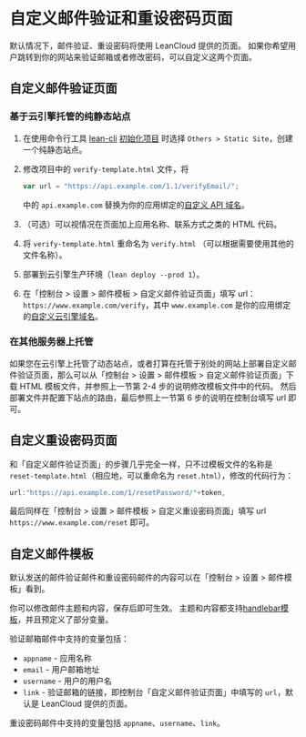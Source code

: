 # 自定义邮件验证和重设密码页面

默认情况下，邮件验证、重设密码将使用 LeanCloud 提供的页面。
如果你希望用户跳转到你的网站来验证邮箱或者修改密码，可以自定义这两个页面。

## 自定义邮件验证页面

### 基于云引擎托管的纯静态站点

1. 在使用命令行工具 [lean-cli](leanengine_cli.html) [初始化项目](leanengine_quickstart.html) 时选择 `Others > Static Site`，创建一个纯静态站点。

2. 修改项目中的 `verify-template.html` 文件，将

    ```js
    var url = "https://api.example.com/1.1/verifyEmail/";
    ```

    中的 `api.example.com` 替换为你的应用绑定的[自定义 API 域名](custom-api-domain-guide.html#API_域名)。

3. （可选）可以视情况在页面加上应用名称、联系方式之类的 HTML 代码。

4. 将 `verify-template.html` 重命名为 `verify.html` （可以根据需要使用其他的文件名称）。

5. 部署到云引擎生产环境（`lean deploy --prod 1`）。

6. 在「控制台 > 设置 > 邮件模板 > 自定义邮件验证页面」填写 url：`https://www.example.com/verify`，其中 `www.example.com` 是你的应用绑定的[自定义云引擎域名](custom-api-domain-guide.html#云引擎域名)。

### 在其他服务器上托管

如果您在云引擎上托管了动态站点，或者打算在托管于别处的网站上部署自定义邮件验证页面，那么可以从「控制台 > 设置 > 邮件模板 > 自定义邮件验证页面」下载 HTML  模板文件，并参照上一节第 2-4 步的说明修改模板文件中的代码。
然后部署文件并配置下站点的路由，最后参照上一节第 6 步的说明在控制台填写 url 即可。

## 自定义重设密码页面

和「自定义邮件验证页面」的步骤几乎完全一样，只不过模板文件的名称是 `reset-template.html`（相应地，可以重命名为 `reset.html`），修改的代码行为：

```js
url:"https://api.example.com/1/resetPassword/"+token,
```

最后同样在「控制台 > 设置 > 邮件模板 > 自定义重设密码页面」填写 url `https://www.example.com/reset` 即可。

## 自定义邮件模板

默认发送的邮件验证邮件和重设密码邮件的内容可以在「控制台 > 设置 > 邮件模板」看到。

你可以修改邮件主题和内容，保存后即可生效。
主题和内容都支持[handlebar模板](http://handlebarsjs.com/)，并且预定义了部分变量。

验证邮箱邮件中支持的变量包括：

* `appname` - 应用名称
* `email` - 用户邮箱地址
* `username` - 用户的用户名
* `link` - 验证邮箱的链接，即控制台「自定义邮件验证页面」中填写的 `url`，默认是 LeanCloud 提供的页面。

重设密码邮件中支持的变量包括 `appname`、`username`、`link`。